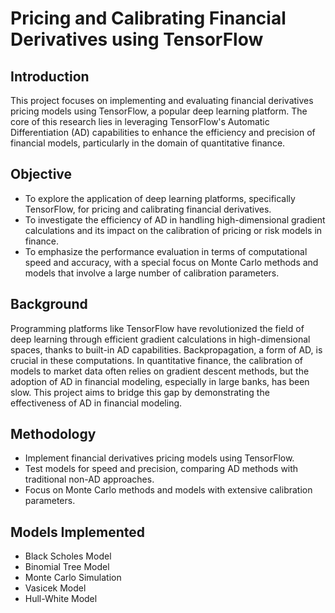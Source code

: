 # Pricing and Calibrating Financial Derivatives using TensorFlow
## Introduction
This project focuses on implementing and evaluating 
financial derivatives pricing models using TensorFlow, 
a popular deep learning platform. The core of this 
research lies in leveraging TensorFlow's Automatic 
Differentiation (AD) capabilities to enhance the 
efficiency and precision of financial models, 
particularly in the domain of quantitative finance.

## Objective
- To explore the application of deep learning platforms,
specifically TensorFlow, for pricing and calibrating 
financial derivatives.
- To investigate the efficiency of AD in handling 
high-dimensional gradient calculations and its impact
on the calibration of pricing or risk models in finance.
- To emphasize the performance evaluation in terms 
of computational speed and accuracy, with a special 
focus on Monte Carlo methods and models that involve 
a large number of calibration parameters.

## Background
Programming platforms like TensorFlow have
revolutionized the field of deep learning through 
efficient gradient calculations in high-dimensional 
spaces, thanks to built-in AD capabilities. 
Backpropagation, a form of AD, is crucial in these 
computations. In quantitative finance, the calibration
of models to market data often relies on gradient 
descent methods, but the adoption of AD in financial 
modeling, especially in large banks, has been slow. 
This project aims to bridge this gap by demonstrating 
the effectiveness of AD in financial modeling.

## Methodology
- Implement financial derivatives pricing models using
TensorFlow.
- Test models for speed and precision, comparing AD 
methods with traditional non-AD approaches.
- Focus on Monte Carlo methods and models with extensive
calibration parameters.

## Models Implemented
- Black Scholes Model
- Binomial Tree Model
- Monte Carlo Simulation
- Vasicek Model
- Hull-White Model